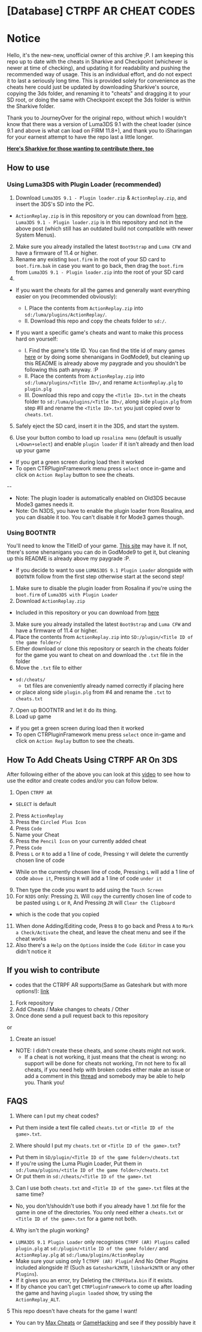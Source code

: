 # [Database] CTRPF AR CHEAT CODES

# Notice

Hello, it's the new-new, unofficial owner of this archive ;P. I am keeping this repo up to date with the cheats in Sharkive and Checkpoint (whichever is newer at time of checking), and updating it for readability and pushing the recommended way of usage. This is an individual effort, and do not expect it to last a seriously long time. This is provided solely for convenience as the cheats here could just be updated by downloading Sharkive's source, copying the 3ds folder, and renaming it to "cheats" and dragging it to your SD root, or doing the same with Checkpoint except the 3ds folder is within the Sharkive folder.

Thank you to JourneyOver for the original repo, without which I wouldn't know that there was a version of Luma3DS 9.1 with the cheat loader (since 9.1 and above is what can load on FIRM 11.8+), and thank you to iSharingan for your earnest attempt to have the repo last a little longer.

<b>[Here's Sharkive for those wanting to contribute there, too](https://github.com/FlagBrew/Sharkive)</b>

## How to use

### Using Luma3DS with Plugin Loader (recommended)

1. Download `Luma3DS 9.1 - Plugin loader.zip` & `ActionReplay.zip`, and insert the 3DS's SD into the PC.

- `ActionReplay.zip` is in this repository or you can download from [here](http://gbatemp.net/threads/ctrpluginframework-blank-plugin.487729/). `Luma3DS 9.1 - Plugin loader.zip` is in this repository and not in the above post (which still has an outdated build not compatible with newer System Menus).

2. Make sure you already installed the latest `Boot9strap` and `Luma CFW` and have a firmware of 11.4 or higher.
3. Rename any existing `boot.firm` in the root of your SD card to `boot.firm.bak` in case you want to go back, then drag the `boot.firm` from `Luma3DS 9.1 - Plugin loader.zip` into the root of your SD card
4. 
 - If you want the cheats for all the games and generally want everything easier on you (recommended obviously):
   - I. Place the contents from `ActionReplay.zip` into `sd:/luma/plugins/ActionReplay/`.
   - II. Download this repo and copy the cheats folder to `sd:/`.
  
 - If you want a specific game's cheats and want to make this process hard on yourself:
   - I. Find the game's title ID. You can find the title id of many games [here](http://www.3dsdb.com/) or by doing some shenanigans in GodMode9, but cleaning up this README is already above my paygrade and you shouldn't be following this path anyway. :P
   - II. Place the contents from `ActionReplay.zip` into `sd:/luma/plugins/<Title ID>/`, and rename `ActionReplay.plg` to `plugin.plg`
   - III. Download this repo and copy the `<Title ID>.txt` in the cheats folder to `sd:/luma/plugins/<Title ID>/`, along side `plugin.plg` from step #II and rename the `<Title ID>.txt` you just copied over to `cheats.txt`.

5. Safely eject the SD card, insert it in the 3DS, and start the system.

6. Use your button combo to load up `rosalina menu` (default is usually `L+Down+select`) and enable `plugin loader` if it isn't already and then load up your game

- If you get a green screen during load then it worked
- To open CTRPluginFramework menu press `select` once in-game and click on `Action Replay` button to see the cheats.

\--

- Note: The plugin loader is automatically enabled on Old3DS because Mode3 games needs it.
- Note: On N3DS, you have to enable the plugin loader from Rosalina, and you can disable it too. You can't disable it for Mode3 games though.

### Using BOOTNTR

 You'll need to know the TitleID of your game. [This site](http://www.3dsdb.com/) may have it. If not, there's some shenanigans you can do in GodMode9 to get it, but cleaning up this README is already above my paygrade :P.

- If you decide to want to use `LUMAS3DS 9.1 Plugin Loader` alongside with `BOOTNTR` follow from the first step otherwise start at the second step!

1. Make sure to disable the plugin loader from Rosalina if you're using the `boot.firm` of `Luma3DS with Plugin Loader`
2. Download `ActionReplay.zip`

- Included in this repository or you can download from [here](http://gbatemp.net/threads/ctrpluginframework-blank-plugin.487729/)

3. Make sure you already installed the latest `Boot9strap` and `Luma CFW` and have a firmware of 11.4 or higher.
4. Place the contents from `ActionReplay.zip` into `SD:/plugin/<Title ID of the game folder>/`
5. Either download or clone this repository or search in the cheats folder for the game you want to cheat on and download the `.txt` file in the folder
6. Move the `.txt` file to either

- `sd:/cheats/`
  - txt files are conveniently already named correctly if placing here
- or place along side `plugin.plg` from #4 and rename the `.txt` to `cheats.txt`

7. Open up BOOTNTR and let it do its thing.
8. Load up game

- if you get a green screen during load then it worked
- To open CTRPluginFramework menu press `select` once in-game and click on `Action Replay` button to see the cheats.

## How To Add Cheats Using CTRPF AR On 3DS

After following either of the above you can look at this [video](https://www.youtube.com/watch?v=c2258P9wKkA) to see how to use the editor and create codes and/or you can follow below.

1. Open `CTRPF AR`

- `SELECT` is default

2. Press `ActionReplay`
3. Press the `Circled Plus Icon`
4. Press `Code`
5. Name your Cheat
6. Press the `Pencil Icon` on your currently added cheat
7. Press `Code`
8. Press `L` or `R` to add a 1 line of code, Pressing `Y` will delete the currently chosen line of code

- While on the currently chosen line of code, Pressing `L` will add a 1 line of code `above it`, Pressing `R` will add a 1 line of code `under it`

9. Then type the code you want to add using the `Touch Screen`
10. For `N3DS` only: Pressing `ZL` Will `copy` the currently chosen line of code to be pasted using `L` or `R`, And Pressing `ZR` will `Clear the Clipboard`

- which is the code that you copied

11. When done Adding/Editing code, Press `B` to go back and Press `A` to `Mark a Check/Activate` the cheat, and leave the cheat menu and see if the cheat works
12. Also there's a `Help` on the `Options` inside the `Code Editor` in case you didn't notice it

## If you wish to contribute

- codes that the CTRPF AR supports(Same as Gateshark but with more options!): [link](https://github.com/SNBeast/CTRPF-AR-CHEAT-CODES/blob/master/ActionReplayCodeTypes.txt)

1. Fork repository
2. Add Cheats / Make changes to cheats / Other
3. Once done send a pull request back to this repository

or

1. Create an issue!

- NOTE: I didn't create these cheats, and some cheats might not work.
  - If a cheat is not working, it just means that the cheat is wrong: no support will be done for cheats not working, I'm not here to fix all cheats, if you need help with broken codes either make an issue or add a comment in this [thread](https://gbatemp.net/threads/database-ctrpf-ar-cheat-codes.493220/) and somebody may be able to help you. Thank you!

## FAQS

1. Where can I put my cheat codes?

- Put them inside a text file called `cheats.txt` or `<Title ID of the game>.txt`.

2. Where should I put my `cheats.txt` or `<Title ID of the game>.txt`?

- Put them in `SD/plugin/<Title ID of the game folder>/cheats.txt`
- If you're using the Luma Plugin Loader, Put them in `sd:/luma/plugins/<title ID of the game folder>/cheats.txt`
- Or put them in `sd:/cheats/<Title ID of the game>.txt`

3. Can I use both `cheats.txt` and `<Title ID of the game>.txt` files at the same time?

- No, you don't/shouldn't use both if you already have 1 .txt file for the game in one of the directories. You only need either a `cheats.txt` or `<Title ID of the game>.txt` for a game not both.

4. Why isn't the plugin working?

- `LUMA3DS 9.1 Plugin Loader` only recognises `CTRPF (AR) Plugins` called `plugin.plg` at `sd:/plugin/<title ID of the game folder/` and `ActionReplay.plg` at `sd:/luma/plugins/ActionReplay`
- Make sure your using only 1 `CTRPF (AR) Plugin`! And No Other Plugins included alongside it! (Such as `Gateshark2NTR`, `libshark2NTR` or any other `Plugins`).
- If it gives you an error, try Deleting the `CTRPFData.bin` if it exists.
- If by chance you can't get `CTRPluginFramework` to come up after loading the game and having `plugin loaded` show, try using the `ActionReplay_ALT`.

5 This repo doesn't have cheats for the game I want!

- You can try [Max Cheats](https://www.max-cheats.com) or [GameHacking](https://gamehacking.org/system/3ds) and see if they possibly have it
